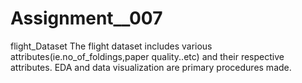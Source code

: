 # Assignment__007
flight_Dataset
The flight dataset includes various attributes(ie.no_of_foldings,paper quality..etc) and their respective attributes.
EDA and data visualization are primary procedures made.


